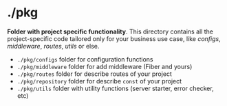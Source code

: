 # ./pkg

**Folder with project specific functionality**. This directory contains all the project-specific code tailored only for your business use case, like _configs_, _middleware_, _routes_, _utils_ or else.

- `./pkg/configs` folder for configuration functions
- `./pkg/middleware` folder for add middleware (Fiber and yours)
- `./pkg/routes` folder for describe routes of your project
- `./pkg/repository` folder for describe `const` of your project
- `./pkg/utils` folder with utility functions (server starter, error checker, etc)

